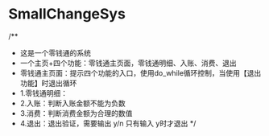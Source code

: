 # SmallChangeSys
/**  
 * 这是一个零钱通的系统
 * 一个主页+四个功能：零钱通主页面，零钱通明细、入账、消费、退出
 * 零钱通主页面：提示四个功能的入口，使用do_while循环控制，当使用【退出功能】时退出循环
 * 1.零钱通明细：
 * 2.入账：判断入账金额不能为负数
 * 3.消费：判断消费金额为合理的数值
 * 4.退出：退出验证，需要输出 y/n 只有输入 y时才退出
 */
